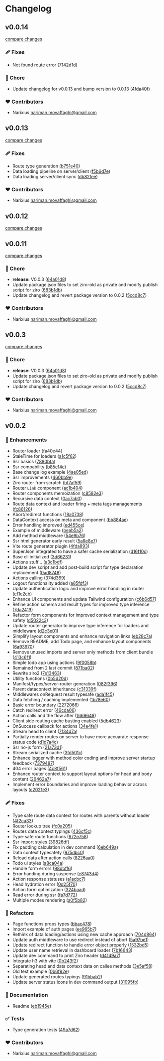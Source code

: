 # Changelog


## v0.0.14

[compare changes](https://github.com/narixius/ziro-vite/compare/v0.0.13...v0.0.14)

### 🩹 Fixes

- Not found route error ([7142d1d](https://github.com/narixius/ziro-vite/commit/7142d1d))

### 🏡 Chore

- Update changelog for v0.0.13 and bump version to 0.0.13 ([4fda40f](https://github.com/narixius/ziro-vite/commit/4fda40f))

### ❤️ Contributors

- Narixius <nariman.movaffaghi@gmail.com>

## v0.0.13

[compare changes](https://github.com/narixius/ziro-vite/compare/v0.0.12...v0.0.13)

### 🩹 Fixes

- Route type generation ([b751e40](https://github.com/narixius/ziro-vite/commit/b751e40))
- Data loading pipeline on server/client ([f5b6d7e](https://github.com/narixius/ziro-vite/commit/f5b6d7e))
- Data loading server/client sync ([db82fee](https://github.com/narixius/ziro-vite/commit/db82fee))

### ❤️ Contributors

- Narixius <nariman.movaffaghi@gmail.com>

## v0.0.12

[compare changes](https://github.com/narixius/ziro-vite/compare/v0.0.11...v0.0.12)

## v0.0.11

[compare changes](https://github.com/narixius/ziro-vite/compare/v0.0.3...v0.0.11)

### 🏡 Chore

- **release:** V0.0.3 ([64a01d8](https://github.com/narixius/ziro-vite/commit/64a01d8))
- Update package.json files to set ziro-old as private and modify publish script for ziro ([683b1db](https://github.com/narixius/ziro-vite/commit/683b1db))
- Update changelog and revert package version to 0.0.2 ([5ccd8c7](https://github.com/narixius/ziro-vite/commit/5ccd8c7))

### ❤️ Contributors

- Narixius <nariman.movaffaghi@gmail.com>

## v0.0.3

[compare changes](https://github.com/narixius/ziro-vite/compare/v0.0.3...v0.0.3)

### 🏡 Chore

- **release:** V0.0.3 ([64a01d8](https://github.com/narixius/ziro-vite/commit/64a01d8))
- Update package.json files to set ziro-old as private and modify publish script for ziro ([683b1db](https://github.com/narixius/ziro-vite/commit/683b1db))
- Update changelog and revert package version to 0.0.2 ([5ccd8c7](https://github.com/narixius/ziro-vite/commit/5ccd8c7))

### ❤️ Contributors

- Narixius <nariman.movaffaghi@gmail.com>

## v0.0.2


### 🚀 Enhancements

- Router loader ([fa40e44](https://github.com/Narixius/ziro-vite/commit/fa40e44))
- StaleTime for loaders ([a1c5f62](https://github.com/Narixius/ziro-vite/commit/a1c5f62))
- Ssr basics ([7880bfa](https://github.com/Narixius/ziro-vite/commit/7880bfa))
- Ssr compability ([b85e14c](https://github.com/Narixius/ziro-vite/commit/b85e14c))
- Base change log example ([4ae05ed](https://github.com/Narixius/ziro-vite/commit/4ae05ed))
- Ssr improvements ([460bb9e](https://github.com/Narixius/ziro-vite/commit/460bb9e))
- Ziro router from scratch ([bf7af59](https://github.com/Narixius/ziro-vite/commit/bf7af59))
- Router `Link` component ([ac1b404](https://github.com/Narixius/ziro-vite/commit/ac1b404))
- Router components memoization ([c8582e3](https://github.com/Narixius/ziro-vite/commit/c8582e3))
- Recursive data context ([0ac7ab0](https://github.com/Narixius/ziro-vite/commit/0ac7ab0))
- Route data context and loader firing + meta tags managements ([fc86126](https://github.com/Narixius/ziro-vite/commit/fc86126))
- Abort/redirect functions ([18a0738](https://github.com/Narixius/ziro-vite/commit/18a0738))
- DataContext access on meta and component ([bb884ae](https://github.com/Narixius/ziro-vite/commit/bb884ae))
- Error handling improved ([ed455ce](https://github.com/Narixius/ziro-vite/commit/ed455ce))
- Example of middleware ([beab5a2](https://github.com/Narixius/ziro-vite/commit/beab5a2))
- Add method middleware ([54e9b76](https://github.com/Narixius/ziro-vite/commit/54e9b76))
- Ssr html generator early result ([5a6e8e7](https://github.com/Narixius/ziro-vite/commit/5a6e8e7))
- Vite route generator plugin ([4fda893](https://github.com/Narixius/ziro-vite/commit/4fda893))
- SuperJson integrated to have a safer cache serialization ([d16f10c](https://github.com/Narixius/ziro-vite/commit/d16f10c))
- Base cli initialized ([3d66231](https://github.com/Narixius/ziro-vite/commit/3d66231))
- Actions stuff... ([a3c1bdf](https://github.com/Narixius/ziro-vite/commit/a3c1bdf))
- Update dev script and add post-build script for type declaration replacement ([0ad8748](https://github.com/Narixius/ziro-vite/commit/0ad8748))
- Actions calling ([374d369](https://github.com/Narixius/ziro-vite/commit/374d369))
- Logout functionality added ([a85fdf3](https://github.com/Narixius/ziro-vite/commit/a85fdf3))
- Update authentication logic and improve error handling in router ([ef1c2cb](https://github.com/Narixius/ziro-vite/commit/ef1c2cb))
- Enhance UI components and update Tailwind configuration ([c6b6d57](https://github.com/Narixius/ziro-vite/commit/c6b6d57))
- Refine action schema and result types for improved type inference ([7da2419](https://github.com/Narixius/ziro-vite/commit/7da2419))
- Refactor form components for improved context management and type safety ([d5022c3](https://github.com/Narixius/ziro-vite/commit/d5022c3))
- Update router generator to improve type inference for loaders and middleware ([d2c3e01](https://github.com/Narixius/ziro-vite/commit/d2c3e01))
- Simplify layout components and enhance navigation links ([eb28c7a](https://github.com/Narixius/ziro-vite/commit/eb28c7a))
- Remove README, add Todo page, and enhance layout components ([6a93970](https://github.com/Narixius/ziro-vite/commit/6a93970))
- Remove unused imports and server only methods from client bundle ([413c6f1](https://github.com/Narixius/ziro-vite/commit/413c6f1))
- Simple todo app using actions ([9f0058b](https://github.com/Narixius/ziro-vite/commit/9f0058b))
- Remained from 2 last commit ([871ba02](https://github.com/Narixius/ziro-vite/commit/871ba02))
- Rewrite ziro2 ([7e13463](https://github.com/Narixius/ziro-vite/commit/7e13463))
- Utility functions ([0b5d20d](https://github.com/Narixius/ziro-vite/commit/0b5d20d))
- Manifest/types/server-router generation ([082f396](https://github.com/Narixius/ziro-vite/commit/082f396))
- Parent datacontext inheritance ([c31339f](https://github.com/Narixius/ziro-vite/commit/c31339f))
- Middlewares onRequest result typesafe ([ada1f45](https://github.com/Narixius/ziro-vite/commit/ada1f45))
- Data fetching / caching implemented ([1b78e60](https://github.com/Narixius/ziro-vite/commit/1b78e60))
- Basic error boundary ([2272066](https://github.com/Narixius/ziro-vite/commit/2272066))
- Catch redirect error ([46cda06](https://github.com/Narixius/ziro-vite/commit/46cda06))
- Action calls and the flow after ([1669648](https://github.com/Narixius/ziro-vite/commit/1669648))
- Client side routing cache busting enabled ([5db4623](https://github.com/Narixius/ziro-vite/commit/5db4623))
- OnSuccess callback for actions ([34e4fe1](https://github.com/Narixius/ziro-vite/commit/34e4fe1))
- Stream head to client ([7f34d7a](https://github.com/Narixius/ziro-vite/commit/7f34d7a))
- Partially render routes on server to have more accuarate response status code ([d1d7a4c](https://github.com/Narixius/ziro-vite/commit/d1d7a4c))
- Ssr no-js form ([21a73d1](https://github.com/Narixius/ziro-vite/commit/21a73d1))
- Stream serialized cache ([3fd501c](https://github.com/Narixius/ziro-vite/commit/3fd501c))
- Enhance logger with method color coding and improve server startup feedback ([7379487](https://github.com/Narixius/ziro-vite/commit/7379487))
- 404 error pages ([4c8f561](https://github.com/Narixius/ziro-vite/commit/4c8f561))
- Enhance router context to support layout options for head and body content ([26462a7](https://github.com/Narixius/ziro-vite/commit/26462a7))
- Implement error boundaries and improve loading behavior across layouts ([c2021e3](https://github.com/Narixius/ziro-vite/commit/c2021e3))

### 🩹 Fixes

- Type safe route data context for routes with parents without loader ([4f2ca33](https://github.com/Narixius/ziro-vite/commit/4f2ca33))
- Router lookup tree ([fc0a205](https://github.com/Narixius/ziro-vite/commit/fc0a205))
- Routes data context typings ([436cf5c](https://github.com/Narixius/ziro-vite/commit/436cf5c))
- Type-safe route functions ([972e758](https://github.com/Narixius/ziro-vite/commit/972e758))
- Ssr import styles ([39826df](https://github.com/Narixius/ziro-vite/commit/39826df))
- Fix padding calculation in dev command ([6eb649a](https://github.com/Narixius/ziro-vite/commit/6eb649a))
- Data context typesafety ([975dbc0](https://github.com/Narixius/ziro-vite/commit/975dbc0))
- Reload data after action calls ([8226aa0](https://github.com/Narixius/ziro-vite/commit/8226aa0))
- Todo ui styles ([a8ca04a](https://github.com/Narixius/ziro-vite/commit/a8ca04a))
- Handle form errors ([98dbff6](https://github.com/Narixius/ziro-vite/commit/98dbff6))
- Error handing during suspense ([e8743d4](https://github.com/Narixius/ziro-vite/commit/e8743d4))
- Action response statuses ([a1acbc7](https://github.com/Narixius/ziro-vite/commit/a1acbc7))
- Head hydration error ([0d25f70](https://github.com/Narixius/ziro-vite/commit/0d25f70))
- Action form optimization ([324baad](https://github.com/Narixius/ziro-vite/commit/324baad))
- Read error during ssr ([fa7d772](https://github.com/Narixius/ziro-vite/commit/fa7d772))
- Multiple modes rendering ([a0f5b82](https://github.com/Narixius/ziro-vite/commit/a0f5b82))

### 💅 Refactors

- Page functions props types ([bbac478](https://github.com/Narixius/ziro-vite/commit/bbac478))
- Import example of auth pages ([ee965b7](https://github.com/Narixius/ziro-vite/commit/ee965b7))
- Rethink of data loading/actions using new cache approach ([704d864](https://github.com/Narixius/ziro-vite/commit/704d864))
- Update auth middleware to use redirect instead of abort ([5a97be1](https://github.com/Narixius/ziro-vite/commit/5a97be1))
- Update redirect function to handle error object properly ([1532bd5](https://github.com/Narixius/ziro-vite/commit/1532bd5))
- Update user name retrieval in dashboard loader ([7b16643](https://github.com/Narixius/ziro-vite/commit/7b16643))
- Update dev command to print Ziro header ([d4149a7](https://github.com/Narixius/ziro-vite/commit/d4149a7))
- Integrate h3 with vite ([0b243f2](https://github.com/Narixius/ziro-vite/commit/0b243f2))
- Separating head and data context data on callee methods ([3e5af58](https://github.com/Narixius/ziro-vite/commit/3e5af58))
- Old test example ([0b6f92e](https://github.com/Narixius/ziro-vite/commit/0b6f92e))
- Update generated routes typings ([91bbab2](https://github.com/Narixius/ziro-vite/commit/91bbab2))
- Update server status icons in dev command output ([31095fb](https://github.com/Narixius/ziro-vite/commit/31095fb))

### 📖 Documentation

- Readme ([eb1945e](https://github.com/Narixius/ziro-vite/commit/eb1945e))

### ✅ Tests

- Type generation tests ([49a7d62](https://github.com/Narixius/ziro-vite/commit/49a7d62))

### ❤️ Contributors

- Narixius <nariman.movaffaghi@gmail.com>

